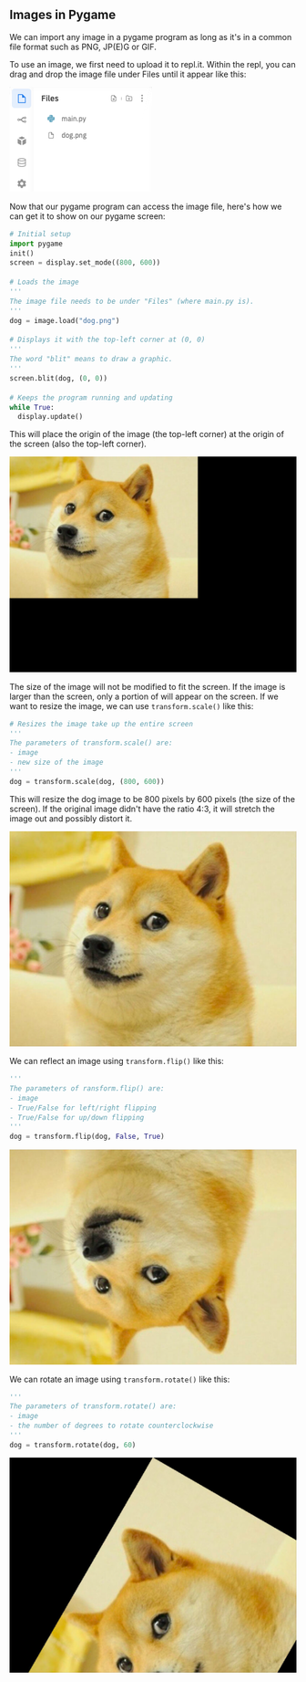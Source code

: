 ## Images in Pygame

We can import any image in a pygame program as long as it's in a common file format such as PNG, JP(E)G or GIF.

To use an image, we first need to upload it to repl.it. Within the repl, you can drag and drop the image file under Files until it appear like this:

![](../Images/Image.png)

Now that our pygame program can access the image file, here's how we can get it to show on our pygame screen:

```python
# Initial setup
import pygame
init()
screen = display.set_mode((800, 600))

# Loads the image
'''
The image file needs to be under "Files" (where main.py is).
'''
dog = image.load("dog.png")

# Displays it with the top-left corner at (0, 0)
'''
The word "blit" means to draw a graphic.
'''
screen.blit(dog, (0, 0))

# Keeps the program running and updating
while True:
  display.update()
```

This will place the origin of the image (the top-left corner) at the origin of the screen (also the top-left corner).

![](../Images/Original_Dog.png)

The size of the image will not be modified to fit the screen. If the image is larger than the screen, only a portion of will appear on the screen. If we want to resize the image, we can use `transform.scale()` like this:

```python
# Resizes the image take up the entire screen
'''
The parameters of transform.scale() are:
- image
- new size of the image
'''
dog = transform.scale(dog, (800, 600))
```

This will resize the dog image to be 800 pixels by 600 pixels (the size of the screen). If the original image didn't have the ratio 4:3, it will stretch the image out and possibly distort it.

![](../Images/Full_Screen_Dog.png)

We can reflect an image using `transform.flip()` like this:

```python
'''
The parameters of ransform.flip() are:
- image
- True/False for left/right flipping
- True/False for up/down flipping
'''
dog = transform.flip(dog, False, True)
```

![](../Images/Reflected_Dog.png)

We can rotate an image using `transform.rotate()` like this:

```python
'''
The parameters of transform.rotate() are:
- image
- the number of degrees to rotate counterclockwise
'''
dog = transform.rotate(dog, 60)
```

![](../Images/Rotated_Dog.png)
